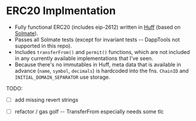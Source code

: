 # ERC20 Implmentation

- Fully functional ERC20 (includes eip-2612) written in [Huff](https://docs.huff.sh/) (based on [Solmate](https://github.com/transmissions11/solmate/blob/main/src/tokens/ERC20.sol)).
- Passes all Solmate tests (except for invariant tests -- DappTools not supported in this repo).
- Includes `transferFrom()` and `permit()` functions, which are not included in any currently available implementations that I've seen.
- Because there's no immutables in Huff, meta data that is available in advance (`name`, `symbol`, `decimals`) is hardcoded into the fns.  `ChainID` and `INITIAL_DOMAIN_SEPARATOR` use storage.

TODO:

 - [ ] add missing revert strings
 - [ ] refactor / gas golf -- TransferFrom especially needs some tlc

